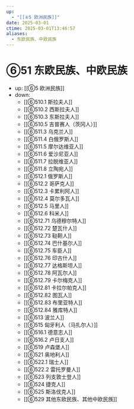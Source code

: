 ```yaml
---
up:
  - "[[⑥5 欧洲民族]]"
date: 2025-03-01
ctime: 2025-03-01T13:46:57
aliases:
  - 东欧民族、中欧民族
---
```


# ⑥51 东欧民族、中欧民族

- up: [[⑥5 欧洲民族]]
- down:	
	- [[⑥510.1 斯拉夫人]]
	- [[⑥510.2 西斯拉夫人]]
	- [[⑥510.3 东斯拉夫人]]
	- [[⑥510.5 吉普赛人（茨冈人）]]
	- [[⑥511.3 乌克兰人]]
	- [[⑥511.4 白俄罗斯人]]
	- [[⑥511.5 摩尔达维亚人]]
	- [[⑥511.6 爱沙尼亚人]]
	- [[⑥511.7 拉脱维亚人]]
	- [[⑥511.8 立陶宛人]]
	- [[⑥512.1 俄罗斯人]]
	- [[⑥512.2 哥萨克人]]
	- [[⑥512.3 卡累利阿人]]
	- [[⑥512.4 莫尔多瓦人]]
	- [[⑥512.5 马里人]]
	- [[⑥512.6 科米人]]
	- [[⑥512.71 乌德穆尔特人]]
	- [[⑥512.72 楚瓦什人]]
	- [[⑥512.73 鞑靼人]]
	- [[⑥512.74 巴什基尔人]]
	- [[⑥512.75 车臣人]]
	- [[⑥512.76 印古什人]]
	- [[⑥512.77 达格斯坦人]]
	- [[⑥512.78 阿瓦尔人]]
	- [[⑥512.79 卡尔梅克人]]
	- [[⑥512.81 卡拉尔帕克人]]
	- [[⑥512.82 图瓦人]]
	- [[⑥512.83 布里亚特人]]
	- [[⑥512.84 雅库特人]]
	- [[⑥513 波兰人]]
	- [[⑥515 匈牙利人（马扎尔人）]]
	- [[⑥516.1 德意志人]]
	- [[⑥516.2 卢日支人]]
	- [[⑥519 卢森堡人]]
	- [[⑥521 奥地利人]]
	- [[⑥522.1 瑞士人]]
	- [[⑥522.2 雷托罗曼人]]
	- [[⑥523 列支敦士登人]]
	- [[⑥524 捷克人]]
	- [[⑥525 斯洛伐克人]]
	- [[⑥529 其他东欧民族、其他中欧民族]]
	
